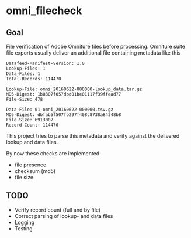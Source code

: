 # omni_filecheck

## Goal

File verification of Adobe Omniture files before processing.
Omniture suite file exports usually deliver an additional file
containing metadata like this

```
Datafeed-Manifest-Version: 1.0
Lookup-Files: 1
Data-Files: 1
Total-Records: 114470

Lookup-File: omni_20160622-000000-lookup_data.tar.gz
MD5-Digest: 1b8307f057dbd01be01117f39ffead77
File-Size: 478

Data-File: 01-omni_20160622-000000.tsv.gz
MD5-Digest: dbfab5f507fb297f408c8738a84348b8
File-Size: 6913007
Record-Count: 114470
```

This project tries to parse this metadata and verify against the
delivered lookup and data files.

By now these checks are implemented:

- file presence
- checksum (md5)
- file size

## TODO

- Verify record count (full and by file)
- Correct parsing of lookup- and data files
- Logging
- Testing
